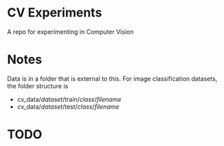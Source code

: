# CV Experiments

A repo for experimenting in Computer Vision

# Notes

Data is in a folder that is external to this.
For image classification datasets, the folder structure is
* cv_data/*dataset*/train/*class*/*filename*
* cv_data/*dataset*/test/*class*/*filename*


# TODO


